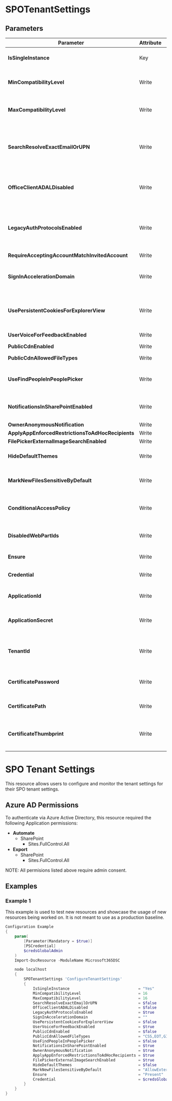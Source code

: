 ﻿# SPOTenantSettings

## Parameters

| Parameter | Attribute | DataType | Description | Allowed Values |
| --- | --- | --- | --- | --- |
| **IsSingleInstance** | Key | String | Specifies the resource is a single instance, the value must be 'Yes' |Yes|
| **MinCompatibilityLevel** | Write | UInt32 | Specifies the lower bound on the compatibility level for new sites. ||
| **MaxCompatibilityLevel** | Write | UInt32 | Specifies the upper bound on the compatibility level for new sites. ||
| **SearchResolveExactEmailOrUPN** | Write | Boolean | Removes the search capability from People Picker. Note, recently resolved names will still appear in the list until browser cache is cleared or expired. ||
| **OfficeClientADALDisabled** | Write | Boolean | When set to true this will disable the ability to use Modern Authentication that leverages ADAL across the tenant. ||
| **LegacyAuthProtocolsEnabled** | Write | Boolean | Setting this parameter prevents Office clients using non-modern authentication protocols from accessing SharePoint Online resources. ||
| **RequireAcceptingAccountMatchInvitedAccount** | Write | Boolean | DEPRECATED ||
| **SignInAccelerationDomain** | Write | String | Specifies the home realm discovery value to be sent to Azure Active Directory (AAD) during the user sign-in process. ||
| **UsePersistentCookiesForExplorerView** | Write | Boolean | Lets SharePoint issue a special cookie that will allow this feature to work even when Keep Me Signed In is not selected. ||
| **UserVoiceForFeedbackEnabled** | Write | Boolean | Allow feedback via UserVoice. ||
| **PublicCdnEnabled** | Write | Boolean | Configure PublicCDN ||
| **PublicCdnAllowedFileTypes** | Write | String | Configure filetypes allowed for PublicCDN ||
| **UseFindPeopleInPeoplePicker** | Write | Boolean | When set to $true, users aren't able to share with security groups or SharePoint groups ||
| **NotificationsInSharePointEnabled** | Write | Boolean | When set to $true, users aren't able to share with security groups or SharePoint groups ||
| **OwnerAnonymousNotification** | Write | Boolean |  ||
| **ApplyAppEnforcedRestrictionsToAdHocRecipients** | Write | Boolean |  ||
| **FilePickerExternalImageSearchEnabled** | Write | Boolean |  ||
| **HideDefaultThemes** | Write | Boolean | Defines if the default themes are visible or hidden ||
| **MarkNewFilesSensitiveByDefault** | Write | String | Allow or block external sharing until at least one Office DLP policy scans the content of the file. |AllowExternalSharing, BlockExternalSharing|
| **ConditionalAccessPolicy** | Write | String | Allow or Block Conditional Access Policy on the SharePoint Tenant |AllowFullAccess, AllowLimitedAccess, BlockAccess|
| **DisabledWebPartIds** | Write | String | Provide GUID for the Web Parts that are to be disabled on the Sharepoint Site ||
| **Ensure** | Write | String | Only accepted value is 'Present'. |Present, Absent|
| **Credential** | Write | PSCredential | Credentials of the account to authenticate with. ||
| **ApplicationId** | Write | String | Id of the Azure Active Directory application to authenticate with. ||
| **ApplicationSecret** | Write | String | Secret of the Azure Active Directory application to authenticate with. ||
| **TenantId** | Write | String | Name of the Azure Active Directory tenant used for authentication. Format contoso.onmicrosoft.com ||
| **CertificatePassword** | Write | PSCredential | Username can be made up to anything but password will be used for certificatePassword ||
| **CertificatePath** | Write | String | Path to certificate used in service principal usually a PFX file. ||
| **CertificateThumbprint** | Write | String | Thumbprint of the Azure Active Directory application's authentication certificate to use for authentication. ||


# SPO Tenant Settings

This resource allows users to configure and monitor the tenant settings for
their SPO tenant settings.


## Azure AD Permissions

To authenticate via Azure Active Directory, this resource required the following Application permissions:

* **Automate**
  * SharePoint
    * Sites.FullControl.All
* **Export**
  * SharePoint
    * Sites.FullControl.All

NOTE: All permisions listed above require admin consent.

## Examples

### Example 1

This example is used to test new resources and showcase the usage of new resources being worked on.
It is not meant to use as a production baseline.

```powershell
Configuration Example
{
    param(
        [Parameter(Mandatory = $true)]
        [PSCredential]
        $credsGlobalAdmin
    )
    Import-DscResource -ModuleName Microsoft365DSC

    node localhost
    {
        SPOTenantSettings 'ConfigureTenantSettings'
        {
            IsSingleInstance                              = "Yes"
            MinCompatibilityLevel                         = 16
            MaxCompatibilityLevel                         = 16
            SearchResolveExactEmailOrUPN                  = $false
            OfficeClientADALDisabled                      = $false
            LegacyAuthProtocolsEnabled                    = $true
            SignInAccelerationDomain                      = ""
            UsePersistentCookiesForExplorerView           = $false
            UserVoiceForFeedbackEnabled                   = $true
            PublicCdnEnabled                              = $false
            PublicCdnAllowedFileTypes                     = "CSS,EOT,GIF,ICO,JPEG,JPG,JS,MAP,PNG,SVG,TTF,WOFF"
            UseFindPeopleInPeoplePicker                   = $false
            NotificationsInSharePointEnabled              = $true
            OwnerAnonymousNotification                    = $true
            ApplyAppEnforcedRestrictionsToAdHocRecipients = $true
            FilePickerExternalImageSearchEnabled          = $true
            HideDefaultThemes                             = $false
            MarkNewFilesSensitiveByDefault                = "AllowExternalSharing"
            Ensure                                        = "Present"
            Credential                                    = $credsGlobalAdmin
        }
    }
}
```

